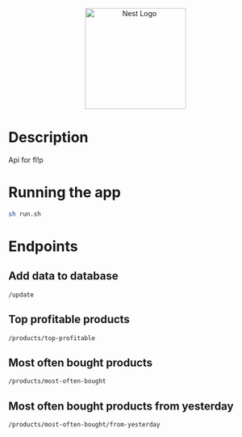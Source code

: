 <p align="center">
  <a href="http://nestjs.com/" target="blank"><img src="https://nestjs.com/img/logo-small.svg" width="200" alt="Nest Logo" /></a>
</p>

[circleci-image]: https://img.shields.io/circleci/build/github/nestjs/nest/master?token=abc123def456
[circleci-url]: https://circleci.com/gh/nestjs/nest
# Description

Api for fl!p
# Running the app

```sh
sh run.sh
```

# Endpoints

## Add data to database
``/update``

## Top profitable products
``/products/top-profitable``

## Most often bought products
``/products/most-often-bought``

## Most often bought products from yesterday
``/products/most-often-bought/from-yesterday``

